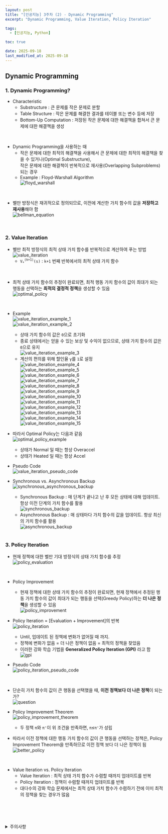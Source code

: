```yaml
---
layout: post
title: "[인공지능] 3주차 (2) - Dynamic Programming"
excerpt: "Dynamic Programming, Value Iteration, Policy Iteration"

tags:
  - [인공지능, Python]

toc: true

date: 2025-09-18
last_modified_at: 2025-09-18
---
```

## Dynamic Programming
### 1. Dynamic Programming?
- Characteristic
  - Substructure : 큰 문제를 작은 문제로 분할
  - Table Structure : 작은 문제를 해결한 결과를 테이블 또는 변수 등에 저장
  - Bottom-Up Computation : 저장된 작은 문제에 대한 해결책을 합쳐서 큰 문제에 대한 해결책을 생성  

<br>

- Dynamic Programming을 사용하는 때
  - 작은 문제에 대한 최적의 해결책을 사용해서 큰 문제에 대한 최적의 해결책을 찾을 수 있거나(Optimal Substructure),  
  작은 문제에 대한 해결책이 반복적으로 재사용(Overlapping Subproblems)되는 경우  
  - Example : Floyd-Warshall Algorithm  
  ![floyd_warshall](TODO)  

<br>

- 벨만 방정식은 재귀적으로 정의되므로, 이전에 계산한 가치 함수의 값을 **저장하고 재사용**해야 함  
![bellman_equation](TODO)  

<br>

### 2. Value Iteration
- 벨만 최적 방정식의 최적 상태 가치 함수를 반복적으로 계산하여 푸는 방법  
![value_iteration](TODO)  
  - `V`<sub>`*`</sub><sup>`(k+1)`</sup>`(s)` : `k+1` 번째 반복에서의 최적 상태 가치 함수  

<br>

- 최적 상태 가치 함수의 추정이 완료되면, 최적 행동 가치 함수의 값이 최대가 되는 행동을 선택하는 **최적의 결정적 정책**을 생성할 수 있음  
![optimal_policy](TODO)  

<br>

- Example  
![value_iteration_example_1](TODO)  
![value_iteration_example_2](TODO)  
  - 상태 가치 함수의 값은 `0`으로 초기화
  - 종료 상태에서는 얻을 수 있는 보상 및 수익이 없으므로, 상태 가치 함수의 값은 `0`으로 유지  
![value_iteration_example_3](TODO)  
  - 계산의 편의를 위해 할인율 `γ`를 `1`로 설정  
![value_iteration_example_4](TODO)  
![value_iteration_example_5](TODO)  
![value_iteration_example_6](TODO)  
![value_iteration_example_7](TODO)  
![value_iteration_example_8](TODO)  
![value_iteration_example_9](TODO)  
![value_iteration_example_10](TODO)  
![value_iteration_example_11](TODO)  
![value_iteration_example_12](TODO)  
![value_iteration_example_13](TODO)  
![value_iteration_example_14](TODO)  
![value_iteration_example_15](TODO)  

- 따라서 Optimal Policy는 다음과 같음  
![optimal_policy_example](TODO)  
  - 상태가 Normal 일 때는 항상 Overaccel
  - 상태가 Heated 일 때는 항상 Accel  

- Pseudo Code  
![value_iteration_pseudo_code](TODO)  

- Synchronous vs. Asynchronous Backup  
![synchronous_asynchronous_backup](TODO)  
  - Synchronous Backup : 매 단계가 끝나고 난 후 모든 상태에 대해 업데이트. 항상 이전 단계의 가치 함수를 활용  
  ![synchronous_backup](TODO)  
  - Asynchronous Backup : 매 상태마다 가치 함수의 값을 업데이트. 항상 최신의 가치 함수를 활용  
  ![asynchronous_backup](TODO)  

  <br>

### 3. Policy Iteration
- 현재 정책에 대한 벨만 기대 방정식의 상태 가치 함수를 추정  
![policy_evaluation](TODO)  

<br>

- Policy Improvement
  - 현재 정책에 대한 상태 가치 함수의 추정이 완료되면, 현재 정책에서 추정된 행동 가치 함수의 값이 최대가 되는 행동을 선택(Greedy Policy)하는 **더 나은 정책**을 생성할 수 있음  
  ![policy_improvement](TODO)  

- Policy Iteration = [Evaluation + Improvement]의 반복  
![policy_iteration](TODO)  
  - Until, 업데이트 된 정책에 변화가 없어질 때 까지.  
  - 정책에 변화가 없음 = 더 나은 정책이 없음 = 최적의 정책을 찾았음
  - 이러한 강화 학습 기법을 **Generalized Policy Iteration (GPI)** 라고 함  
  ![gpi](TODO)  

- Pseudo Code  
![policy_iteration_pseudo_code](TODO)  

<br>

- 단순히 가치 함수의 값이 큰 행동을 선택했을 때, **이전 정책보다 더 나은 정책**이 되는가?  
![question](TODO)  

- Policy Improvement Theorem  
![policy_improvement_theorem](TODO)  
  - 두 정책 `π`와 `π'`이 위 조건을 만족하면, `π`≤`π'`가 성립  

- 따라서 이전 정책에 대한 행동 가치 함수의 값이 큰 행동을 선택하는 정책은, Policy Improvement Theorem을 만족하므로 이전 정책 보다 더 나은 정책이 됨  
![better_policy](TODO)  

<br>

- Value Iteration vs. Policy Iteration  
  - Value Iteration : 최적 상태 가치 함수가 수렴할 때까지 업데이트를 반복
  - Policy Iteration : 정책이 수렴할 때까지 업데이트를 반복  
  - 대다수의 강화 학습 문제에서는 최적 상태 가치 함수가 수렴하기 전에 이미 최적의 정책을 찾는 경우가 많음  

<br>
<br>
<br>
<br>
<details>
<summary>주의사항</summary>
<div markdown=   "1">

이 포스팅은 강원대학교 최우혁 교수님의 인공지능 수업을 들으며 내용을 정리 한 것입니다.  
수업 내용에 대한 저작권은 교수님께 있으니,  
다른 곳으로의 무분별한 내용 복사를 자제해 주세요.

</div>
</details> 